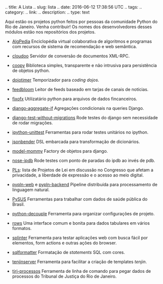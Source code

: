 .. title: A Lista
.. slug: lista
.. date: 2016-06-12 17:38:56 UTC
.. tags: 
.. category: 
.. link: 
.. description: 
.. type: text

Aqui estão os projetos python feitos por pessoas da comunidade Python do Rio de
Janeiro. Venha contribuir! Os nomes dos desenvolvedores desses módulos estão nos
repositórios dos projetos.

- [AlgPedia](https://github.com/thaisviana/AlgPedia) Enciclopédia virtual
  colaborativa de algoritmos e programas com recursos de sistema de
  recomendação e web semântica.

- [cloudoo](https://github.com/nexedi/cloudooo) Servidor de conversão de
  documentos XML-RPC.

- [coopy](https://github.com/felipecruz/coopy) Biblioteca simples, transparente
  e não intrusiva para persistência de objetos python.

- [dojotimer](https://github.com/flavioamieiro/dojotimer)
  Temporizador para *coding dojos*.

- [feedbloom](https://github.com/eduardostalinho/feedbloom) Leitor de feeds
  baseado em tarjas de canais de notícias.

- [fixofx](https://github.com/henriquebastos/fixofx) Utilizatário python para
  arquivos de dados fincanceiros.

- [django-aggregate-if](https://github.com/henriquebastos/django-aggregate-if)
  Agregações condicionais na queries Django.

- [django-test-without-migrations](https://github.com/henriquebastos/django-test-without-migrations)
  Rode testes do django sem necessidade de rodar migrações.

- [ipython-unittest](https://github.com/JoaoFelipe/ipython-unittest)
  Ferramentas para rodar testes unitários no ipython.

- [jsonbender](https://github.com/Onyo/jsonbender) DSL embarcada para
  transformação de dicionários.

- [model-mommy](https://github.com/vandersonmota/model_mommy) Factory de
  objetos para django.

- [nose-ipdb](https://github.com/flavioamieiro/nose-ipdb) Rode testes com ponto
  de paradas do ipdb ao invés de pdb.

- [PLs](https://gitlab.com/codingrights/pls): lista de Projetos de Lei em
  discussão no Congresso que afetam a privacidade, a liberdade de expressão e o
acesso ao meio digital.

- [pypln-web](https://github.com/NAMD/pypln.web) e
  [pypln-backend](https://github.com/NAMD/pypln.backend) Pipeline distribuída
para processamento de linguagem natural.

- [PySUS](https://github.com/AlertaDengue/PySUS)
  Ferramentas para trabalhar com dados de saúde pública do Brasil.

- [python-decouple](https://github.com/henriquebastos/python-decouple)
  Ferramenta para organizar configurações de projeto.

- [rows](https://github.com/turicas/rows) Uma interface comum e bonita para
  dados tabulares em vários formatos.

- [splinter](https://github.com/cobrateam/splinter) Ferramenta para testar
  aplicações web com busca fácil por elementos, form actions e outras ações do
browser.

- [sqlformatter](https://github.com/henriquebastos/sqlformatter) Formatação de
  *statements* SQL com cores.

- [tenjinserver](https://github.com/henriquebastos/tenjinserver) Ferramenta
  para facilitar a criação de templates *tenjin*.

- [tjrj-processos](https://github.com/lucastx/tjrj-processos) Ferramenta de
  linha de comando para pegar dados de processos do Tribunal de Justiça do Rio
de Janeiro.
